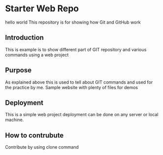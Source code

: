 # Starter Web Repo
hello world
This repository is for showing how Git and GitHub work
## Introduction
This is example is to show  different part of GIT repository and various commands using a web project
## Purpose
As explained above this is used to tell about GIT commands and used for the practice by me.
Sample website with plenty of files for demos

## Deployment
This is a simple web project deployment can be done on any server or local machine.
## How to contrubute
Contribute by using clone command